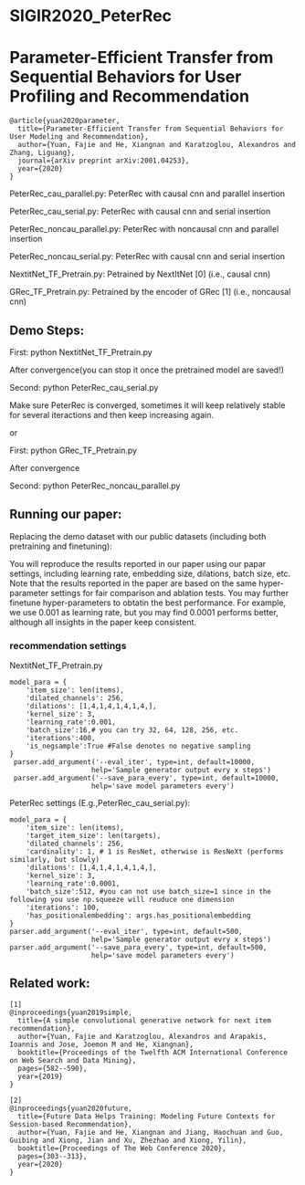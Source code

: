 # SIGIR2020_PeterRec
# Parameter-Efficient Transfer from Sequential Behaviors for User Profiling and Recommendation
```
@article{yuan2020parameter,
  title={Parameter-Efficient Transfer from Sequential Behaviors for User Modeling and Recommendation},
  author={Yuan, Fajie and He, Xiangnan and Karatzoglou, Alexandros and Zhang, Liguang},
  journal={arXiv preprint arXiv:2001.04253},
  year={2020}
}
```

PeterRec_cau_parallel.py: PeterRec with causal cnn and parallel insertion

PeterRec_cau_serial.py: PeterRec with causal cnn and serial insertion

PeterRec_noncau_parallel.py: PeterRec with noncausal cnn and parallel insertion

PeterRec_noncau_serial.py: PeterRec with causal cnn and serial insertion



NextitNet_TF_Pretrain.py: Petrained by NextItNet [0] (i.e., causal cnn)

GRec_TF_Pretrain.py: Petrained by the encoder of GRec [1] (i.e., noncausal cnn)


## Demo Steps:

First:  python NextitNet_TF_Pretrain.py

After convergence(you can stop it once the pretrained model are saved!)

Second: python PeterRec_cau_serial.py

Make sure PeterRec is converged, sometimes it will keep relatively stable for several iteractions and then keep increasing again.

or

First:  python GRec_TF_Pretrain.py

After convergence

Second: python PeterRec_noncau_parallel.py

## Running our paper:
Replacing the demo dataset with our public datasets (including both pretraining and finetuning):



You will reproduce the results reported in our paper using our papar settings, including learning rate, embedding size,
dilations, batch size, etc. Note that the results reported in the paper are based on the same hyper-parameter settings for fair comparison and ablation tests. You may further finetune hyper-parameters to obtatin the best performance. For example, we use 0.001 as learning rate, but you may find 0.0001 performs better, although all insights in the paper keep consistent.

### recommendation settings
NextitNet_TF_Pretrain.py

    model_para = {
        'item_size': len(items),
        'dilated_channels': 256,
        'dilations': [1,4,1,4,1,4,1,4,],
        'kernel_size': 3,
        'learning_rate':0.001,
        'batch_size':16,# you can try 32, 64, 128, 256, etc.
        'iterations':400,
        'is_negsample':True #False denotes no negative sampling
    }
     parser.add_argument('--eval_iter', type=int, default=10000,
                        help='Sample generator output evry x steps')
     parser.add_argument('--save_para_every', type=int, default=10000,
                        help='save model parameters every')
                        
PeterRec settings (E.g.,PeterRec_cau_serial.py):

    model_para = {
        'item_size': len(items),
        'target_item_size': len(targets),
        'dilated_channels': 256,
        'cardinality': 1, # 1 is ResNet, otherwise is ResNeXt (performs similarly, but slowly)
        'dilations': [1,4,1,4,1,4,1,4,],
        'kernel_size': 3,
        'learning_rate':0.0001,
        'batch_size':512, #you can not use batch_size=1 since in the following you use np.squeeze will reuduce one dimension
        'iterations': 100,
        'has_positionalembedding': args.has_positionalembedding
    }
    parser.add_argument('--eval_iter', type=int, default=500,
                        help='Sample generator output evry x steps')
    parser.add_argument('--save_para_every', type=int, default=500,
                        help='save model parameters every')
## Related work:
```
[1]
@inproceedings{yuan2019simple,
  title={A simple convolutional generative network for next item recommendation},
  author={Yuan, Fajie and Karatzoglou, Alexandros and Arapakis, Ioannis and Jose, Joemon M and He, Xiangnan},
  booktitle={Proceedings of the Twelfth ACM International Conference on Web Search and Data Mining},
  pages={582--590},
  year={2019}
}
```
```
[2]
@inproceedings{yuan2020future,
  title={Future Data Helps Training: Modeling Future Contexts for Session-based Recommendation},
  author={Yuan, Fajie and He, Xiangnan and Jiang, Haochuan and Guo, Guibing and Xiong, Jian and Xu, Zhezhao and Xiong, Yilin},
  booktitle={Proceedings of The Web Conference 2020},
  pages={303--313},
  year={2020}
}
```
